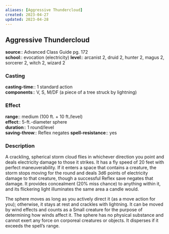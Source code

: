 ```yaml
---
aliases: [Aggressive Thundercloud]
created: 2023-04-27
updated: 2023-04-28
---
```


## Aggressive Thundercloud

**source**:: Advanced Class Guide pg. 172  
**school**:: evocation (electricity)
**level**:: arcanist 2, druid 2, hunter 2, magus 2, sorcerer 2, witch 2, wizard 2

### Casting

**casting-time**:: 1 standard action  
**components**:: V, S, M/DF (a piece of a tree struck by lightning)

### Effect

**range**:: medium (100 ft. + 10 ft./level)  
**effect**:: 5-ft.-diameter sphere  
**duration**:: 1 round/level  
**saving-throw**:: Reflex negates
**spell-resistance**:: yes

### Description

A crackling, spherical storm cloud flies in whichever direction you point and deals electricity damage to those it strikes. It has a fly speed of 20 feet with perfect maneuverability. If it enters a space that contains a creature, the storm stops moving for the round and deals 3d6 points of electricity damage to that creature, though a successful Reflex save negates that damage. It provides concealment (20% miss chance) to anything within it, and its flickering light illuminates the same area a candle would.  
  
The sphere moves as long as you actively direct it (as a move action for you); otherwise, it stays at rest and crackles with lightning. It can be moved by wind effects and counts as a Small creature for the purpose of determining how winds affect it. The sphere has no physical substance and cannot exert any force on corporeal creatures or objects. It disperses if it exceeds the spell’s range.
